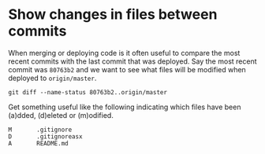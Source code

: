 # Show changes in files between commits

When merging or deploying code is it often useful to compare the most recent commits with the last commit that was deployed.  Say the most recent commit was `80763b2` and we want to see what files will be modified when deployed to `origin/master`.

```
git diff --name-status 80763b2..origin/master
```

Get something useful like the following indicating which files have been (a)dded, (d)eleted or (m)odified.

```
M       .gitignore
D       .gitignoreasx
A       README.md
```
